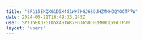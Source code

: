 ```yaml
---
title: "SP115EKQXG1D5X4S1WK7HGJ6SDJHZMHHDQYGCTP7W"
date: 2024-05-21T16:49:33.245Z
user: SP115EKQXG1D5X4S1WK7HGJ6SDJHZMHHDQYGCTP7W
layout: "users"
---
```

    